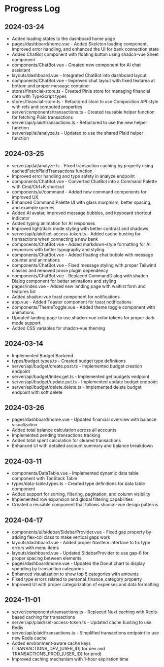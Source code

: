 # Progress Log

## 2024-03-24
- Added loading states to the dashboard home page
- pages/dashboard/home.vue - Added Skeleton loading component, improved error handling, and enhanced the UI for bank connection state
- Added ChatBot component with floating button using shadcn-vue Sheet component
- components/ChatBot.vue - Created new component for AI chat assistant
- layouts/dashboard.vue - Integrated ChatBot into dashboard layout
- components/ChatBot.vue - Improved chat layout with fixed textarea at bottom and proper message container
- stores/financial-store.ts - Created Pinia store for managing financial data with TypeScript types
- stores/financial-store.ts - Refactored store to use Composition API style with refs and computed properties
- server/components/transactions.ts - Created reusable helper function for fetching Plaid transactions
- server/api/plaid/transactions.ts - Refactored to use the new helper function
- server/api/ai/analyze.ts - Updated to use the shared Plaid helper function

## 2024-03-25
- server/api/ai/analyze.ts - Fixed transaction caching by properly using cachedFetchPlaidTransactions function
- Improved error handling and type safety in analyze endpoint
- components/ChatBot.vue - Converted ChatBot into a Command Palette with Cmd/Ctrl+K shortcut
- components/ui/command - Added new command components for improved UX
- Enhanced Command Palette UI with glass morphism, better spacing, and example queries
- Added AI avatar, improved message bubbles, and keyboard shortcut indicator
- Added typing animation for AI responses
- Improved light/dark mode styling with better contrast and shadows
- server/api/plaid/set-access-token.ts - Added cache busting for transactions when connecting a new bank
- components/ChatBot.vue - Added markdown-style formatting for AI responses with better typography and styling
- components/ChatBot.vue - Added floating chat bubble with message counter and animations
- components/ChatBot.vue - Fixed message styling with proper Tailwind classes and removed prose plugin dependency
- components/ChatBot.vue - Replaced CommandDialog with shadcn Dialog component for better animations and styling
- pages/index.vue - Added new landing page with waitlist form and features list
- Added shadcn-vue toast component for notifications
- app.vue - Added Toaster component for toast notifications
- components/ThemeToggle.vue - Added theme toggle component with animations
- Updated landing page to use shadcn-vue color tokens for proper dark mode support
- Added CSS variables for shadcn-vue theming 

## 2024-03-14
- Implemented Budget Backend
- types/budget.types.ts - Created budget type definitions
- server/api/budget/create.post.ts - Implemented budget creation endpoint
- server/api/budget/index.get.ts - Implemented get budgets endpoint
- server/api/budget/update.put.ts - Implemented update budget endpoint
- server/api/budget/delete.delete.ts - Implemented delete budget endpoint with soft delete

## 2024-03-26
- pages/dashboard/home.vue - Updated financial overview with balance visualization
- Added total balance calculation across all accounts
- Implemented pending transactions tracking
- Added total spent calculation for cleared transactions
- Enhanced UI with detailed account summary and balance breakdown

## 2024-03-11
- components/DataTable.vue - Implemented dynamic data table component with TanStack Table
- types/data-table.types.ts - Created type definitions for data table component
- Added support for sorting, filtering, pagination, and column visibility
- Implemented row expansion and global filtering capabilities
- Created a reusable component that follows shadcn-vue design patterns

## 2024-04-17
- components/ui/sidebar/SidebarProvider.vue - Fixed gap property by adding flex-col class to make vertical gaps work
- layouts/dashboard.vue - Added proper NavItem interface to fix type errors with menu items
- layouts/dashboard.vue - Updated SidebarProvider to use gap-6 for proper spacing between elements
- pages/dashboard/home.vue - Updated the Donut chart to display spending by transaction categories
- Enhanced visualization to show top 5 categories with amounts
- Fixed type errors related to personal_finance_category property
- Improved UI with proper categorization of expenses and data formatting

## 2024-11-01
- server/components/transactions.ts - Replaced Nuxt caching with Redis-based caching for transactions
- server/api/plaid/set-access-token.ts - Updated cache busting to use Redis
- server/api/plaid/transactions.ts - Simplified transactions endpoint to use new Redis cache
- Added environment-aware cache keys (TRANSACTIONS_DEV_[USER_ID] for dev and TRANSACTIONS_PROD_[USER_ID] for prod)
- Improved caching mechanism with 1-hour expiration time
